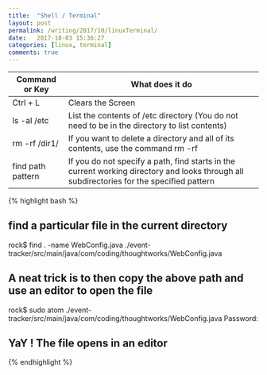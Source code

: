 ```yaml
---
title:  "Shell / Terminal"
layout: post
permalink: /writing/2017/10/linuxTerminal/
date:   2017-10-03 15:36:27
categories: [linux, terminal]
comments: true
---
```


| Command or Key | What does it do
| -------------- | --------------------------------------------- |
| Ctrl + L       | Clears the Screen |  
| ls -al /etc    | List the contents of /etc directory (You do not need to be in the directory to list contents) |
| rm -rf /dir1/  | If you want to delete a directory and all of its contents, use the command rm -rf |
| find path pattern | If you do not specify a path, find starts in the current working directory and looks through all subdirectories for the specified pattern|

{% highlight bash %}
## find a particular file in the current directory
rock$ find . -name WebConfig.java
./event-tracker/src/main/java/com/coding/thoughtworks/WebConfig.java

## A neat trick is to then copy the above path and use an editor to open the file 
rock$ sudo atom ./event-tracker/src/main/java/com/coding/thoughtworks/WebConfig.java
Password:

## YaY ! The file opens in an editor
{% endhighlight %}